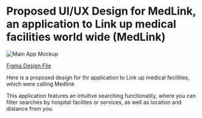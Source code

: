 # Proposed UI/UX Design for MedLink, an application to Link up medical facilities world wide (MedLink)

![Main App Mockup](https://user-images.githubusercontent.com/92654117/229570669-27be3d44-6d0b-4fad-a438-839379db8602.jpg)



[Figma Design File](https://www.figma.com/file/2XpR22cOaDDZGy8At1Q5xd/Mboa-Lab-Data-Collection--Tool?node-id=87%3A2&t=7k8SY8rpnJzCoowq-1)

Here is a proposed design for thr application to Link up medical fecilities, which were calling Medlink

This application features an intuitive searching functionality, where you can filter searches by hospital facilites or services, as well as location and distance from you.
